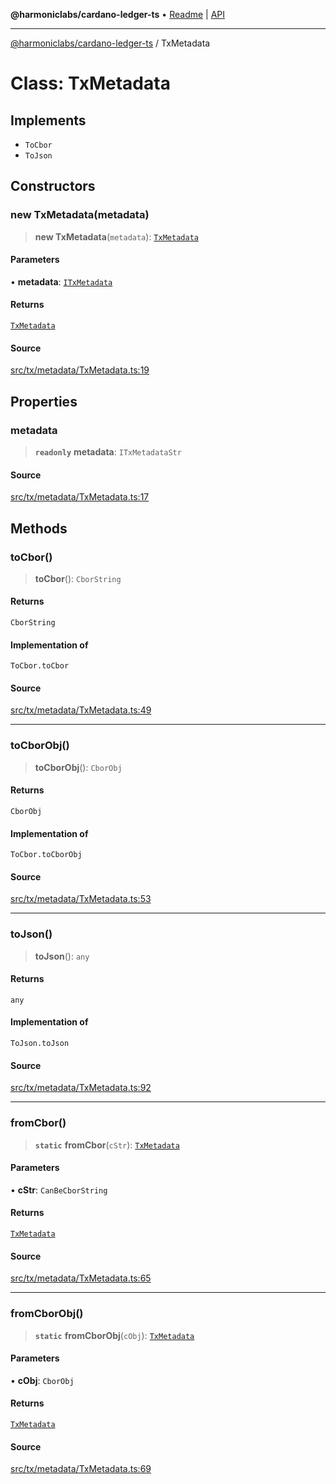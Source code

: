 **@harmoniclabs/cardano-ledger-ts** • [Readme](../Introduction.md) \| [API](../globals.md)

***

[@harmoniclabs/cardano-ledger-ts](../Introduction.md) / TxMetadata

# Class: TxMetadata

## Implements

- `ToCbor`
- `ToJson`

## Constructors

### new TxMetadata(metadata)

> **new TxMetadata**(`metadata`): [`TxMetadata`](TxMetadata.md)

#### Parameters

• **metadata**: [`ITxMetadata`](../type-aliases/ITxMetadata.md)

#### Returns

[`TxMetadata`](TxMetadata.md)

#### Source

[src/tx/metadata/TxMetadata.ts:19](https://github.com/HarmonicLabs/cardano-ledger-ts/blob/d1659b0/src/tx/metadata/TxMetadata.ts#L19)

## Properties

### metadata

> **`readonly`** **metadata**: `ITxMetadataStr`

#### Source

[src/tx/metadata/TxMetadata.ts:17](https://github.com/HarmonicLabs/cardano-ledger-ts/blob/d1659b0/src/tx/metadata/TxMetadata.ts#L17)

## Methods

### toCbor()

> **toCbor**(): `CborString`

#### Returns

`CborString`

#### Implementation of

`ToCbor.toCbor`

#### Source

[src/tx/metadata/TxMetadata.ts:49](https://github.com/HarmonicLabs/cardano-ledger-ts/blob/d1659b0/src/tx/metadata/TxMetadata.ts#L49)

***

### toCborObj()

> **toCborObj**(): `CborObj`

#### Returns

`CborObj`

#### Implementation of

`ToCbor.toCborObj`

#### Source

[src/tx/metadata/TxMetadata.ts:53](https://github.com/HarmonicLabs/cardano-ledger-ts/blob/d1659b0/src/tx/metadata/TxMetadata.ts#L53)

***

### toJson()

> **toJson**(): `any`

#### Returns

`any`

#### Implementation of

`ToJson.toJson`

#### Source

[src/tx/metadata/TxMetadata.ts:92](https://github.com/HarmonicLabs/cardano-ledger-ts/blob/d1659b0/src/tx/metadata/TxMetadata.ts#L92)

***

### fromCbor()

> **`static`** **fromCbor**(`cStr`): [`TxMetadata`](TxMetadata.md)

#### Parameters

• **cStr**: `CanBeCborString`

#### Returns

[`TxMetadata`](TxMetadata.md)

#### Source

[src/tx/metadata/TxMetadata.ts:65](https://github.com/HarmonicLabs/cardano-ledger-ts/blob/d1659b0/src/tx/metadata/TxMetadata.ts#L65)

***

### fromCborObj()

> **`static`** **fromCborObj**(`cObj`): [`TxMetadata`](TxMetadata.md)

#### Parameters

• **cObj**: `CborObj`

#### Returns

[`TxMetadata`](TxMetadata.md)

#### Source

[src/tx/metadata/TxMetadata.ts:69](https://github.com/HarmonicLabs/cardano-ledger-ts/blob/d1659b0/src/tx/metadata/TxMetadata.ts#L69)
